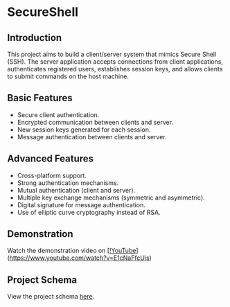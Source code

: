 # SecureShell 

## Introduction

This project aims to build a client/server system that mimics Secure Shell (SSH). The server application accepts connections from client applications, authenticates registered users, establishes session keys, and allows clients to submit commands on the host machine.

## Basic Features

- Secure client authentication.
- Encrypted communication between clients and server.
- New session keys generated for each session.
- Message authentication between clients and server.

## Advanced Features

- Cross-platform support.
- Strong authentication mechanisms.
- Mutual authentication (client and server).
- Multiple key exchange mechanisms (symmetric and asymmetric).
- Digital signature for message authentication.
- Use of elliptic curve cryptography instead of RSA.

## Demonstration

Watch the demonstration video on [[!YouTube](https://img.youtube.com/vi/E1cNaFfcUis/0.jpg)](https://www.youtube.com/watch?v=E1cNaFfcUis)

## Project Schema

View the project schema [here](https://github.com/jmbmartins/SecureShell/blob/main/projectschema.png).
